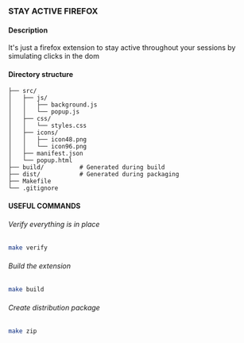 ### STAY ACTIVE FIREFOX 

#### Description
It's just a firefox extension to stay active throughout your sessions by simulating clicks in the dom

#### Directory structure

```
├── src/
│   ├── js/
│   │   ├── background.js
│   │   └── popup.js
│   ├── css/
│   │   └── styles.css
│   ├── icons/
│   │   ├── icon48.png
│   │   └── icon96.png
│   ├── manifest.json
│   └── popup.html
├── build/          # Generated during build
├── dist/           # Generated during packaging
├── Makefile
└── .gitignore
```


#### USEFUL COMMANDS

###### Verify everything is in place

```sh
make verify
```

###### Build the extension

```sh
make build
```

###### Create distribution package

```sh
make zip
```
